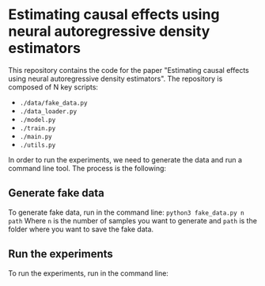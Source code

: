 # Estimating causal effects using neural autoregressive density estimators

This repository contains the code for the paper "Estimating causal effects using neural autoregressive density estimators". The repository is composed of N key scripts:
- ```./data/fake_data.py```
- ```./data_loader.py```
- ```./model.py```
- ```./train.py```
- ```./main.py```
- ```./utils.py```

In order to run the experiments, we need to generate the data and run a command line tool. The process is the following:

## Generate fake data

To generate fake data, run in the command line:
```python3 fake_data.py n path```
Where ```n``` is the number of samples you want to generate and ```path``` is the folder where you want to save the fake data.

## Run the experiments

To run the experiments, run in the command line:
